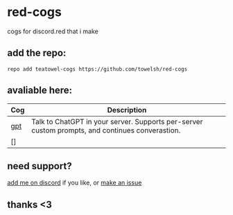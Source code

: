 # red-cogs
cogs for discord.red that i make

## add the repo:
`repo add teatowel-cogs https://github.com/towelsh/red-cogs`

## avaliable here:
| **Cog**                                                            | **Description**                                                                                 |
|--------------------------------------------------------------------|-------------------------------------------------------------------------------------------------|
| [gpt](https://github.com/towelsh/red-cogs/blob/main/gpt) | Talk to ChatGPT in your server. Supports per-server custom prompts, and continues converastion. |
| []

## need support?
[add me on discord](https://discord.com/users/951330347541491802) if you like, or [make an issue](https://github.com/towelsh/red-cogs/issues)

## thanks <3
